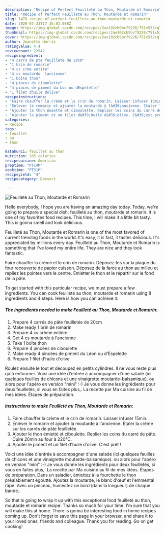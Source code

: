 ```yaml
---
description: "Recipe of Perfect Feuilleté au Thon, Moutarde et Romarin"
title: "Recipe of Perfect Feuilleté au Thon, Moutarde et Romarin"
slug: 1478-recipe-of-perfect-feuillete-au-thon-moutarde-et-romarin
date: 2020-07-23T17:16:03.088Z
image: https://img-global.cpcdn.com/recipes/2ae102cb9bcf9226/751x532cq70/feuillete-au-thon-moutarde-et-romarin-photo-principale-de-la-recette.jpg
thumbnail: https://img-global.cpcdn.com/recipes/2ae102cb9bcf9226/751x532cq70/feuillete-au-thon-moutarde-et-romarin-photo-principale-de-la-recette.jpg
cover: https://img-global.cpcdn.com/recipes/2ae102cb9bcf9226/751x532cq70/feuillete-au-thon-moutarde-et-romarin-photo-principale-de-la-recette.jpg
author: Jeanette Harris
ratingvalue: 4.4
reviewcount: 22942
recipeingredient:
- "4 carrs de pte feuillete de 20cm"
- "1 brin de romarin"
- "4 cs crme entire"
- "4 cs moutarde  lancienne"
- "1 boîte thon"
- "4 pinces de ciboulette"
- "4 pinces de piment du Lon ou dEspelette"
- "1 filet dhuile dolive"
recipeinstructions:
- "Faire chauffer la crème et le crin de romarin. Laisser infuser 15min."
- "Enlever le romarin et ajouter la moutarde à l&#39;ancienne. Etaler la crème sur les carrés de pâte feuilletée."
- "Ajouter le thon émietté et ciboulette. Replier les coins du carré de pâte. Cuire 20min au four à 220°C."
- "Ajouter le piment et un filet d&#39;huile d&#39;olive. C&#39;est prêt !"
categories:
- Recipe
tags:
- feuillet
- au
- thon

katakunci: feuillet au thon 
nutrition: 205 calories
recipecuisine: American
preptime: "PT14M"
cooktime: "PT31M"
recipeyield: "4"
recipecategory: Dessert

---
```



![Feuilleté au Thon, Moutarde et Romarin](https://img-global.cpcdn.com/recipes/2ae102cb9bcf9226/751x532cq70/feuillete-au-thon-moutarde-et-romarin-photo-principale-de-la-recette.jpg)

Hello everybody, I hope you are having an amazing day today. Today, we're going to prepare a special dish, feuilleté au thon, moutarde et romarin. It is one of my favorites food recipes. This time, I will make it a little bit tasty. This is gonna smell and look delicious.

Feuilleté au Thon, Moutarde et Romarin is one of the most favored of current trending foods in the world. It's easy, it is fast, it tastes delicious. It's appreciated by millions every day. Feuilleté au Thon, Moutarde et Romarin is something that I've loved my entire life. They are nice and they look fantastic.

Faire chauffer la crème et le crin de romarin. Déposez-les sur la plaque du four recouverte de papier cuisson. Déposez de la farce au thon au milieu et repliez les pointes vers le centre. Emietter le thon et le répartir sur le fond de la pâte.


To get started with this particular recipe, we must prepare a few ingredients. You can cook feuilleté au thon, moutarde et romarin using 8 ingredients and 4 steps. Here is how you can achieve it.

<!--inarticleads1-->

##### The ingredients needed to make Feuilleté au Thon, Moutarde et Romarin:

1. Prepare 4 carrés de pâte feuilletée de 20cm
1. Make ready 1 brin de romarin
1. Prepare 4 cs crème entière
1. Get 4 cs moutarde à l&#39;ancienne
1. Take 1 boîte thon
1. Prepare 4 pincées de ciboulette
1. Make ready 4 pincées de piment du Léon ou d&#39;Espelette
1. Prepare 1 filet d&#39;huile d&#39;olive


Roulez ensuite le tout et découpez en petits cylindres. Il ne vous reste plus qu&#39;à enfourner. Voici une idée d&#39;entrée à accompagner d&#39;une salade (ici quelques feuilles de chicons et une vinaigrette moutarde-balsamique). ou alors pour l&#39;apéro en version &#34;mini&#34; :-) Je vous donne les ingrédients pour deux feuilletés, si vous en faites plus,. La recette par Ma cuisine au fil de mes idées. Étapes de préparation. 

<!--inarticleads2-->

##### Instructions to make Feuilleté au Thon, Moutarde et Romarin:

1. Faire chauffer la crème et le crin de romarin. Laisser infuser 15min.
1. Enlever le romarin et ajouter la moutarde à l&#39;ancienne. Etaler la crème sur les carrés de pâte feuilletée.
1. Ajouter le thon émietté et ciboulette. Replier les coins du carré de pâte. Cuire 20min au four à 220°C.
1. Ajouter le piment et un filet d&#39;huile d&#39;olive. C&#39;est prêt !


Voici une idée d&#39;entrée à accompagner d&#39;une salade (ici quelques feuilles de chicons et une vinaigrette moutarde-balsamique). ou alors pour l&#39;apéro en version &#34;mini&#34; :-) Je vous donne les ingrédients pour deux feuilletés, si vous en faites plus,. La recette par Ma cuisine au fil de mes idées. Étapes de préparation. Dans un saladier, émiettez à la fourchette le thon préalablement égoutté. Ajoutez la moutarde, le blanc d&#39;œuf et l&#39;emmental râpé. Avec un pinceau, humectez un bord (dans la longueur) de chaque bande.. 

So that is going to wrap it up with this exceptional food feuilleté au thon, moutarde et romarin recipe. Thanks so much for your time. I'm sure that you will make this at home. There is gonna be interesting food in home recipes coming up. Don't forget to save this page in your browser, and share it to your loved ones, friends and colleague. Thank you for reading. Go on get cooking!
